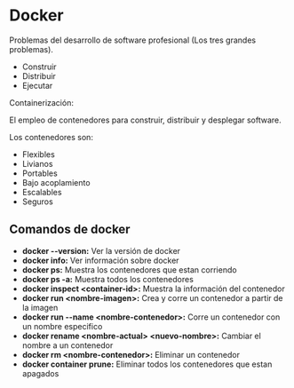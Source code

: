 # Docker

Problemas del desarrollo de software profesional (Los tres grandes problemas).

- Construir
- Distribuir
- Ejecutar

Containerización:

El empleo de contenedores para construir, distribuir y desplegar software.

Los contenedores son:

- Flexibles
- Livianos
- Portables
- Bajo acoplamiento
- Escalables
- Seguros

## Comandos de docker

- **docker --version:** Ver la versión de docker
- **docker info:** Ver información sobre docker
- **docker ps:** Muestra los contenedores que estan corriendo
- **docker ps -a:** Muestra todos los contenedores
- **docker inspect \<container-id\>:** Muestra la información del contenedor
- **docker run \<nombre-imagen\>:** Crea y corre un contenedor a partir de la imagen
- **docker run --name \<nombre-contenedor\>:** Corre un contenedor con un nombre especifico
- **docker rename \<nombre-actual\> \<nuevo-nombre\>:** Cambiar el nombre a un contenedor
- **docker rm \<nombre-contenedor\>:** Eliminar un contenedor
- **docker container prune:** Eliminar todos los contenedores que estan apagados

